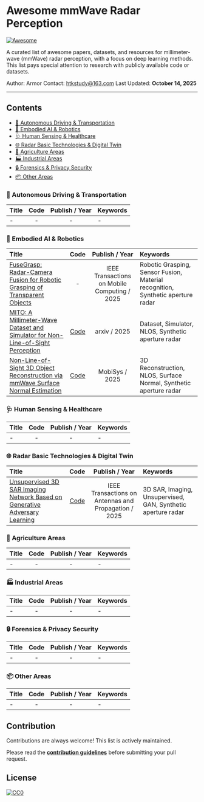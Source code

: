# Awesome mmWave Radar Perception

[![Awesome](https://awesome.re/badge.svg)](https://awesome.re)

A curated list of awesome papers, datasets, and resources for millimeter-wave (mmWave) radar perception, with a focus on deep learning methods. This list pays special attention to research with publicly available code or datasets.

Author: Armor
Contact: htkstudy@163.com
Last Updated: **October 14, 2025**

---

## Contents

- [🚗 Autonomous Driving & Transportation](#-autonomous-driving--transportation)
- [🤖 Embodied AI & Robotics](#-embodied-ai--robotics)
- [🩺 Human Sensing & Healthcare](#-human-sensing--healthcare)
- [🌐 Radar Basic Technologies & Digital Twin](#-radar-basic-technologies--digital-twin)
- [🌱 Agriculture Areas](#-agriculture-areas)
- [🏭 Industrial Areas](#-industrial-areas)
- [🔒 Forensics & Privacy Security](#-forensics--privacy-security)
- [📦 Other Areas](#-other-areas)


### 🚗 Autonomous Driving & Transportation

| Title | Code | Publish / Year | Keywords |
| :--- | :---: | :---: | :--- |
| - | - | - | - |

### 🤖 Embodied AI & Robotics


| Title | Code | Publish / Year | Keywords |
| :--- | :---: | :---: | :--- |
| [FuseGrasp: Radar-Camera Fusion for Robotic Grasping of Transparent Objects](https://ieeexplore.ieee.org/document/10909339) | - | IEEE Transactions on Mobile Computing / 2025 | Robotic Grasping, Sensor Fusion, Material recognition, Synthetic aperture radar |
| [MITO: A Millimeter-Wave Dataset and Simulator for Non-Line-of-Sight Perception](https://arxiv.org/abs/2502.10259) | [Code](https://github.com/signalkinetics/MITO_Codebase/tree/main) | arxiv / 2025 | Dataset, Simulator, NLOS, Synthetic aperture radar |
| [Non-Line-of-Sight 3D Object Reconstruction via mmWave Surface Normal Estimation](https://dl.acm.org/doi/10.1145/3711875.3729138) | [Code](https://github.com/signalkinetics/mmNorm) | MobiSys / 2025 | 3D Reconstruction, NLOS, Surface Normal, Synthetic aperture radar |

### 🩺 Human Sensing & Healthcare

| Title | Code | Publish / Year | Keywords |
| :--- | :---: | :---: | :--- |
| - | - | - | - |

### 🌐 Radar Basic Technologies & Digital Twin

| Title | Code | Publish / Year | Keywords |
| :--- | :---: | :---: | :--- |
| [Unsupervised 3D SAR Imaging Network Based on Generative Adversary Learning](https://ieeexplore.ieee.org/document/10919030) | [Code](https://github.com/WMMWWM/Unsupervised-3D-SAR-Imaging-Network-Based-on-Generative-Adversary-Learning) |  IEEE Transactions on Antennas and Propagation / 2025 | 3D SAR, Imaging, Unsupervised, GAN, Synthetic aperture radar |



### 🌱 Agriculture Areas

| Title | Code | Publish / Year | Keywords |
| :--- | :---: | :---: | :--- |
| - | - | - | - |

### 🏭 Industrial Areas

| Title | Code | Publish / Year | Keywords |
| :--- | :---: | :---: | :--- |
| - | - | - | - |

### 🔒 Forensics & Privacy Security

| Title | Code | Publish / Year | Keywords |
| :--- | :---: | :---: | :--- |
| - | - | - | - |

### 📦 Other Areas

| Title | Code | Publish / Year | Keywords |
| :--- | :---: | :---: | :--- |
| - | - | - | - |

## Contribution

Contributions are always welcome! This list is actively maintained.

Please read the [**contribution guidelines**](CONTRIBUTING.md) before submitting your pull request.

## License

[![CC0](https://mirrors.creativecommons.org/presskit/buttons/88x31/svg/cc-zero.svg)](https://creativecommons.org/publicdomain/zero/1.0/)